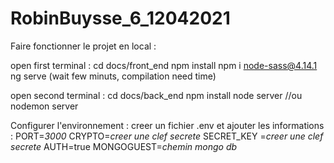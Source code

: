 # RobinBuysse_6_12042021
Faire fonctionner le projet en local :

open first terminal : 
cd docs/front_end
npm install
npm i node-sass@4.14.1
ng serve
(wait few minuts, compilation need time)

open second terminal : 
cd docs/back_end
npm install
node server //ou nodemon server

Configurer l'environnement :
creer un fichier .env et ajouter les informations :
PORT=*3000*
CRYPTO=*creer une clef secrete*
SECRET_KEY =*creer une clef secrete*
AUTH=true
MONGOGUEST=*chemin mongo db*


